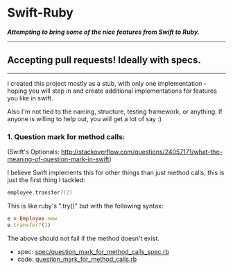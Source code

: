 # Swift-Ruby
***Attempting to bring some of the nice features from Swift to Ruby.***

---

## Accepting pull requests! Ideally with specs.

---
I created this project mostly as a stub, with only one implementation - hoping you will step in and create additional implementations for features you like in swift.

Also I'm not tied to the naming, structure, testing framework, or anything. If anyone is willing to help out, you will get a lot of say :)
### 1. Question mark for method calls:

(Swift's Optionals: http://stackoverflow.com/questions/24057171/what-the-meaning-of-question-mark-in-swift)

I believe Swift implements this for other things than just method calls, this is just the first thing I tackled:

```swift
employee.transfer?(2)
```

This is like ruby's ".try()" but with the following syntax:

```ruby
e = Employee.new
e.transfer?(1)


```

The above should not fail if the method doesn't exist.

* spec: [spec/question_mark_for_method_calls_spec.rb](spec/question_mark_for_method_calls_spec.rb)
* code: [question_mark_for_method_calls.rb](question_mark_for_method_calls.rb)

